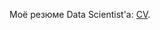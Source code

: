 Моё резюме Data Scientist'а: [CV](https://github.com/nizov-as/CMC-MSU-Practice/blob/main/CV/cv-nizov-alexander.pdf).
